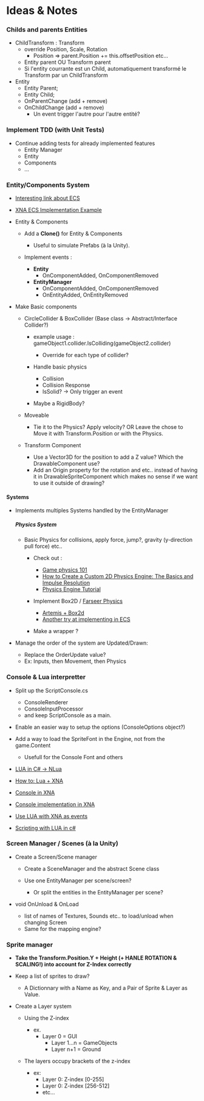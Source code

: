 ﻿
# Ideas & Notes

### Childs and parents Entities
- ChildTransform : Transform
	- override Position, Scale, Rotation
		- Position => parent.Position += this.offsetPosition etc...
	- Entity parent OU Transform parent
	- Si l'entity courrante est un Child, automatiquement transformé le Transform par un ChildTransform
- Entity
	- Entity Parent;
	- Entity Child;
	- OnParentChange (add + remove)
	- OnChildChange (add + remove)
		- Un event trigger l'autre pour l'autre entité?

### Implement TDD (with Unit Tests)
- Continue adding tests for already implemented features
	- Entity Manager
	- Entity
	- Components
	- ...

### Entity/Components System

- [Interesting link about ECS](http://gameprogrammingpatterns.com/component.html)
- [XNA ECS Implementation Example](https://xnaentitycomponents.codeplex.com/)

- Entity & Components
	- Add a <b>Clone()</b> for Entity & Components
		- Useful to simulate Prefabs (à la Unity).

	- Implement events :
		- <b>Entity</b>
			- OnComponentAdded, OnComponentRemoved
		- <b>EntityManager</b>
			- OnComponentAdded, OnComponentRemoved
			- OnEntityAdded, OnEntityRemoved

- Make Basic components

	- CircleCollider &  BoxCollider (Base class -> Abstract/Interface Collider?)

		- example usage : gameObject1.collider.IsColliding(gameObject2.collider)
			- Override for each type of collider?

		- Handle basic physics
			- Collision
			- Collision Response
			- IsSolid? -> Only trigger an event

		- Maybe a RigidBody?

	- Moveable
		- Tie it to the Physics? Apply velocity? OR Leave the chose to Move it with Transform.Position or with the Physics.

	- Transform Component
		- Use a Vector3D for the position to add a Z value? Which the DrawableComponent use?
		- Add an Origin property for the rotation and etc.. instead of having it in DrawableSpriteComponent which makes no sense if we want to use it outside of drawing?

#### Systems

- Implements multiples Systems handled by the EntityManager

	##### Physics System

	- Basic Physics for collisions, apply force, jump?, gravity (y-direction pull force) etc..
		- Check out :
			- [Game physics 101](http://www.rodedev.com/tutorials/gamephysics/)
			- [How to Create a Custom 2D Physics Engine: The Basics and Impulse  Resolution](http://gamedevelopment.tutsplus.com/tutorials/how-to-create-a-custom-2d-physics-engine-the-basics-and-impulse-resolution--gamedev-6331 )
			- [Physics Engine Tutorial](http://physics.gac.edu/~miller/jterm_2013/physics_engine_tutorial.html)

		- Implement Box2D / [Farseer Physics](https://farseerphysics.codeplex.com/)
			- [Artemis + Box2d](http://blog.gemserk.com/2012/02/02/how-we-use-box2d-with-artemis/)
			- [Another try at implementing in ECS](http://www.aymericlamboley.fr/blog/an-entity-component-systems-attempt-using-box2d/)
		- Make a wrapper ?

- Manage the order of the system are Updated/Drawn:
	- Replace the OrderUpdate value?
	- Ex: Inputs, then Movement, then Physics


### Console & Lua interpretter

- Split up the ScriptConsole.cs
	- ConsoleRenderer
	- ConsoleInputProcessor
	- and keep ScriptConsole as a main.

- Enable an easier way to setup the options (ConsoleOptions object?)

- Add a way to load the SpriteFont in the Engine, not from the game.Content
	- Usefull for the Console Font and others

- [LUA in C# -> NLua](https://github.com/NLua/NLua)
- [How to: Lua + XNA](http://xnacoding.blogspot.ca/2010/07/how-to-lua-xna.html)
- [Console in XNA](http://gamedev.stackexchange.com/questions/45107/input-output-console-window-in-xna)
- [Console implementation in XNA](https://code.google.com/r/jameswalkoski-xnagameconsole-xna4/source/browse)
- [Use LUA with XNA as events](http://www.gamedev.net/topic/612571-using-lua-with-xna-as-events/)
- [Scripting with LUA in c#](http://www.godpatterns.com/2006/05/scripting-with-lua-in-c.html)

### Screen Manager / Scenes (à la Unity)

- Create a Screen/Scene manager
	- Create a SceneManager and the abstract Scene class

	- Use one EntityManager per scene/screen?
		- Or split the entities in the EntityManager per scene?

- void OnUnload & OnLoad
	- list of names of Textures, Sounds etc.. to load/unload when changing Screen
	- Same for the mapping engine?

### Sprite manager

- <b>Take the Transform.Position.Y + Height (+ HANLE ROTATION & SCALING!) into account for Z-Index correctly</b>

- Keep a list of sprites to draw?
	- A Dictionnary with a Name as Key, and a Pair of Sprite & Layer as Value.

- Create a Layer system

	- Using the Z-index
		- ex.
			- Layer 0 = GUI
				- Layer 1...n = GameObjects
				- Layer n+1 = Ground

	- The layers occupy brackets of the z-index
		- ex:
			- Layer 0: Z-index [0-255]
			- Layer 0: Z-index [256-512]
			- etc...
